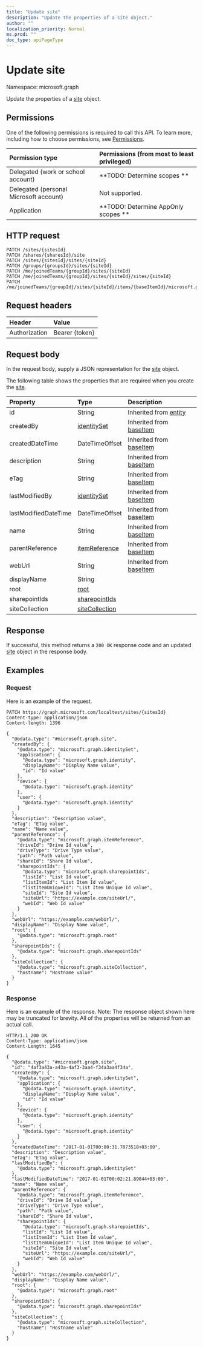 ```yaml
---
title: "Update site"
description: "Update the properties of a site object."
author: ""
localization_priority: Normal
ms.prod: ""
doc_type: apiPageType
---
```


# Update site

Namespace: microsoft.graph

Update the properties of a [site](../resources/site.md) object.

## Permissions
One of the following permissions is required to call this API. To learn more, including how to choose permissions, see [Permissions](/concepts/permissions-reference.md).

|Permission type|Permissions (from most to least privileged)|
|:---|:---|
|Delegated (work or school account)|**TODO: Determine scopes **|
|Delegated (personal Microsoft account)|Not supported.|
|Application|**TODO: Determine AppOnly scopes **|

## HTTP request
<!-- {
  "blockType": "ignored"
}
-->
``` http
PATCH /sites/{sitesId}
PATCH /shares/{sharesId}/site
PATCH /sites/{sitesId}/sites/{siteId}
PATCH /groups/{groupsId}/sites/{siteId}
PATCH /me/joinedTeams/{groupId}/sites/{siteId}
PATCH /me/joinedTeams/{groupId}/sites/{siteId}/sites/{siteId}
PATCH /me/joinedTeams/{groupId}/sites/{siteId}/items/{baseItemId}/microsoft.graph.sharedDriveItem/site
```

## Request headers
|Header|Value|
|:---|:---|
|Authorization|Bearer {token}|

## Request body
In the request body, supply a JSON representation for the [site](../resources/site.md) object.

The following table shows the properties that are required when you create the [site](../resources/site.md).

|Property|Type|Description|
|:---|:---|:---|
|id|String| Inherited from [entity](../resources/entity.md)|
|createdBy|[identitySet](../resources/identityset.md)| Inherited from [baseItem](../resources/baseitem.md)|
|createdDateTime|DateTimeOffset| Inherited from [baseItem](../resources/baseitem.md)|
|description|String| Inherited from [baseItem](../resources/baseitem.md)|
|eTag|String| Inherited from [baseItem](../resources/baseitem.md)|
|lastModifiedBy|[identitySet](../resources/identityset.md)| Inherited from [baseItem](../resources/baseitem.md)|
|lastModifiedDateTime|DateTimeOffset| Inherited from [baseItem](../resources/baseitem.md)|
|name|String| Inherited from [baseItem](../resources/baseitem.md)|
|parentReference|[itemReference](../resources/itemreference.md)| Inherited from [baseItem](../resources/baseitem.md)|
|webUrl|String| Inherited from [baseItem](../resources/baseitem.md)|
|displayName|String||
|root|[root](../resources/root.md)||
|sharepointIds|[sharepointIds](../resources/sharepointids.md)||
|siteCollection|[siteCollection](../resources/sitecollection.md)||



## Response
If successful, this method returns a `200 OK` response code and an updated [site](../resources/site.md) object in the response body.

## Examples

### Request
Here is an example of the request.
<!-- {
  "blockType": "request",
  "name": "update_site"
}
-->
``` http
PATCH https://graph.microsoft.com/localtest/sites/{sitesId}
Content-type: application/json
Content-length: 1396

{
  "@odata.type": "#microsoft.graph.site",
  "createdBy": {
    "@odata.type": "microsoft.graph.identitySet",
    "application": {
      "@odata.type": "microsoft.graph.identity",
      "displayName": "Display Name value",
      "id": "Id value"
    },
    "device": {
      "@odata.type": "microsoft.graph.identity"
    },
    "user": {
      "@odata.type": "microsoft.graph.identity"
    }
  },
  "description": "Description value",
  "eTag": "ETag value",
  "name": "Name value",
  "parentReference": {
    "@odata.type": "microsoft.graph.itemReference",
    "driveId": "Drive Id value",
    "driveType": "Drive Type value",
    "path": "Path value",
    "shareId": "Share Id value",
    "sharepointIds": {
      "@odata.type": "microsoft.graph.sharepointIds",
      "listId": "List Id value",
      "listItemId": "List Item Id value",
      "listItemUniqueId": "List Item Unique Id value",
      "siteId": "Site Id value",
      "siteUrl": "https://example.com/siteUrl/",
      "webId": "Web Id value"
    }
  },
  "webUrl": "https://example.com/webUrl/",
  "displayName": "Display Name value",
  "root": {
    "@odata.type": "microsoft.graph.root"
  },
  "sharepointIds": {
    "@odata.type": "microsoft.graph.sharepointIds"
  },
  "siteCollection": {
    "@odata.type": "microsoft.graph.siteCollection",
    "hostname": "Hostname value"
  }
}
```

### Response
Here is an example of the response. Note: The response object shown here may be truncated for brevity. All of the properties will be returned from an actual call.
<!-- {
  "blockType": "response",
  "truncated": true
}
-->
``` http
HTTP/1.1 200 OK
Content-Type: application/json
Content-Length: 1645

{
  "@odata.type": "#microsoft.graph.site",
  "id": "4af3a43a-a43a-4af3-3aa4-f34a3aa4f34a",
  "createdBy": {
    "@odata.type": "microsoft.graph.identitySet",
    "application": {
      "@odata.type": "microsoft.graph.identity",
      "displayName": "Display Name value",
      "id": "Id value"
    },
    "device": {
      "@odata.type": "microsoft.graph.identity"
    },
    "user": {
      "@odata.type": "microsoft.graph.identity"
    }
  },
  "createdDateTime": "2017-01-01T00:00:31.7073518+03:00",
  "description": "Description value",
  "eTag": "ETag value",
  "lastModifiedBy": {
    "@odata.type": "microsoft.graph.identitySet"
  },
  "lastModifiedDateTime": "2017-01-01T00:02:21.89044+03:00",
  "name": "Name value",
  "parentReference": {
    "@odata.type": "microsoft.graph.itemReference",
    "driveId": "Drive Id value",
    "driveType": "Drive Type value",
    "path": "Path value",
    "shareId": "Share Id value",
    "sharepointIds": {
      "@odata.type": "microsoft.graph.sharepointIds",
      "listId": "List Id value",
      "listItemId": "List Item Id value",
      "listItemUniqueId": "List Item Unique Id value",
      "siteId": "Site Id value",
      "siteUrl": "https://example.com/siteUrl/",
      "webId": "Web Id value"
    }
  },
  "webUrl": "https://example.com/webUrl/",
  "displayName": "Display Name value",
  "root": {
    "@odata.type": "microsoft.graph.root"
  },
  "sharepointIds": {
    "@odata.type": "microsoft.graph.sharepointIds"
  },
  "siteCollection": {
    "@odata.type": "microsoft.graph.siteCollection",
    "hostname": "Hostname value"
  }
}
```

